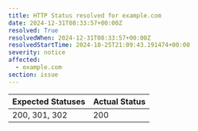 ```yaml
---
title: HTTP Status resolved for example.com
date: 2024-12-31T08:33:57+00:00Z
resolved: True
resolvedWhen: 2024-12-31T08:33:57+00:00Z
resolvedStartTime: 2024-10-25T21:09:43.191474+00:00
severity: notice
affected:
  - example.com
section: issue
---
```


| Expected Statuses | Actual Status  |
|-------------------|----------------|
| 200, 301, 302 | 200 |
